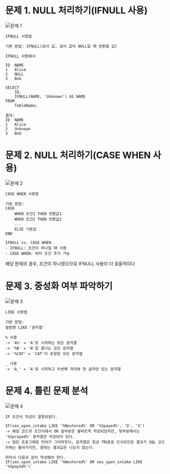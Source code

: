 # 문제 1. NULL 처리하기(IFNULL 사용)
![문제 1]()
```
IFNULL 사용법

기본 문법: IFNULL(검사 값, 검사 값이 NULL일 때 반환할 값)
```
```
IFNULL 사용예시

ID	NAME
1	Alice
2	NULL
3	Bob

SELECT 
    ID,
    IFNULL(NAME, 'Unknown') AS NAME
FROM 
    TableName;

결과:
ID	NAME
1	Alice
2	Unknown
3	Bob
```

# 문제 2. NULL 처리하기(CASE WHEN 사용)
![문제 2]()
```
CASE WHEN 사용법

기본 문법:
CASE
    WHEN 조건1 THEN 반환값1
    WHEN 조건2 THEN 반환값2
    ...
    ELSE 기본값
END
```
```
IFNULL vs. CASE WHEN
- IFNULL: 조건이 하나일 때 사용
- CASE WHEN: 여러 조건 추가 가능
```
해당 문제의 경우, 조건이 하나였으므로 IFNULL 사용이 더 효율적이다

# 문제 3. 중성화 여부 파악하기
![문제 3]()
```
LIKE 사용법

기본 문법:
컬럼명 LIKE '문자열'

% 사용
-> 'A%' = 'A'로 시작하는 모든 문자열
-> '%B' = 'B'로 끝나는 모든 문자열
-> '%CAT' = 'CAT'이 포함된 모든 문자열

_ 사용
-> 'A_' = 'A'로 시작하고 두번째 자리에 한 글자만 있는 문자열
```

# 문제 4. 틀린 문제 분석
![문제 4]()
```
IF 조건식 작성이 잘못되었다.

IF(sex_upon_intake LIKE '%Neutered%' OR '%Spayed%', 'O', 'X')
-> 해당 코드의 조건식에서 OR 앞부분은 올바르게 작성되었지만, 뒷부분에서는 '%Sprayed%' 문자열만 작성되어 있다.
-> 많은 프로그래밍 언어가 그러하듯이, 문자열은 항상 TRUE로 인식되므로 결과가 SQL 코드 자체는 돌아가지만, 원하는 결과값은 나오지 않는다.

따라서 다음과 같이 작성해야 한다.
IF(sex_upon_intake LIKE '%Neutered%' OR sex_upon_intake LIKE '%Spayed%')